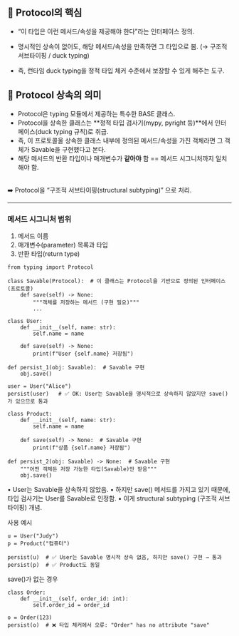 ## 🔹 Protocol의 핵심
- “이 타입은 이런 메서드/속성을 제공해야 한다”라는 인터페이스 정의.
- 명시적인 상속이 없어도, 해당 메서드/속성을 만족하면 그 타입으로 봄. (→ 구조적 서브타이핑 / duck typing)

- 즉, 런타임 duck typing을 정적 타입 체커 수준에서 보장할 수 있게 해주는 도구.

## 🔹 Protocol 상속의 의미
- Protocol은 typing 모듈에서 제공하는 특수한 BASE 클래스.
- Protocol을 상속한 클래스는 **정적 타입 검사기(mypy, pyright 등)**에서 인터페이스(duck typing 규칙)로 취급.
- 즉, 이 프로토콜울 상속한 클래스 내부에 정의된 메서드/속성을 가진 객체라면 그 객체가 Savable을 구현했다고 본다.
- 해당 메서드의 반환 타입이나 매개변수가 **같아야** 함 == 메서드 시그니처까지 일치해야 함.
<br>
➡️ Protocol을 “구조적 서브타이핑(structural subtyping)” 으로 처리.

---

### 메서드 시그니처 범위
1.	메서드 이름
2.	매개변수(parameter) 목록과 타입
3.	반환 타입(return type)

```
from typing import Protocol

class Savable(Protocol):  # 이 클래스는 Protocol을 기반으로 정의된 인터페이스(프로토콜)
    def save(self) -> None:
        """객체를 저장하는 메서드 (구현 필요)"""
        ...

class User:
    def __init__(self, name: str):
        self.name = name
    
    def save(self) -> None:
        print(f"User {self.name} 저장됨")

def persist_1(obj: Savable):  # Savable 구현
    obj.save()

user = User("Alice")
persist(user)   # ✅ OK: User는 Savable을 명시적으로 상속하지 않았지만 save()가 있으므로 통과

class Product:
    def __init__(self, name: str):
        self.name = name
    
    def save(self) -> None:  # Savable 구현
        print(f"상품 {self.name} 저장됨")

def persist_2(obj: Savable) -> None:  # Savable 구현
    """어떤 객체든 저장 가능한 타입(Savable)만 받음"""
    obj.save()
```
•	User는 Savable을 상속하지 않았음.
•	하지만 save() 메서드를 가지고 있기 때문에, 타입 검사기는 User를 Savable로 인정함.
•	이게 structural subtyping (구조적 서브타이핑) 개념.
  
사용 예시
```
u = User("Judy")
p = Product("컴퓨터")

persist(u)  # ✅ User는 Savable 명시적 상속 없음, 하지만 save() 구현 → 통과
persist(p)  # ✅ Product도 동일
```
save()가 없는 경우
```
class Order:
    def __init__(self, order_id: int):
        self.order_id = order_id

o = Order(123)
persist(o)  # ❌ 타입 체커에서 오류: "Order" has no attribute "save"
```
